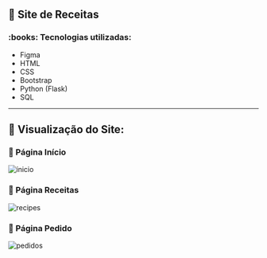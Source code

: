 ## :cherries: Site de Receitas

<h3>:books: Tecnologias utilizadas:</h3>
<ul>
  <li>Figma</li>
  <li>HTML</li>
  <li>CSS</li>
  <li>Bootstrap</li>
  <li>Python (Flask)</li>
  <li>SQL</li>
</ul>

----------------------------------------
## :cherries: Visualização do Site:

<h3>📍 Página Início</h3>

![ínicio](https://github.com/user-attachments/assets/9225e027-9140-4cf1-a9ca-60c9265972ab)

<h3>📍 Página Receitas</h3>

![recipes](https://github.com/user-attachments/assets/76ad821a-f418-420c-b03c-b14f30a37cbd)

<h3>📍 Página Pedido</h3>

![pedidos](https://github.com/user-attachments/assets/6e0ba009-d092-4c16-81d4-b8c24332cce5)





